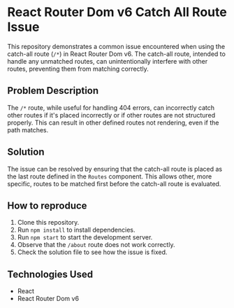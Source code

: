# React Router Dom v6 Catch All Route Issue

This repository demonstrates a common issue encountered when using the catch-all route (`/*`) in React Router Dom v6. The catch-all route, intended to handle any unmatched routes, can unintentionally interfere with other routes, preventing them from matching correctly. 

## Problem Description

The `/*` route, while useful for handling 404 errors, can incorrectly catch other routes if it's placed incorrectly or if other routes are not structured properly. This can result in other defined routes not rendering, even if the path matches. 

## Solution

The issue can be resolved by ensuring that the catch-all route is placed as the last route defined in the `Routes` component. This allows other, more specific, routes to be matched first before the catch-all route is evaluated. 

## How to reproduce

1. Clone this repository.
2. Run `npm install` to install dependencies.
3. Run `npm start` to start the development server.
4. Observe that the `/about` route does not work correctly. 
5. Check the solution file to see how the issue is fixed. 

## Technologies Used

* React
* React Router Dom v6

